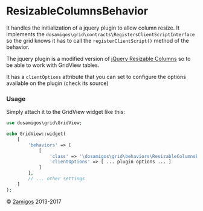 ResizableColumnsBehavior
=======================

It handles the initialization of a jquery plugin to allow column resize. It implements the 
`dosamigos\grid\contracts\RegistersClientScriptInterface` so the grid knows it has to call the `registerClientScript()` 
method of the behavior. 

The jquery plugin is a modified version of [jQuery Resizable Columns](http://dobtco.github.io/jquery-resizable-columns/) 
so to be able to work with GridView tables. 

It has a `clientOptions` attribute that you can set to configure the options available on the plugin (check its source)

### Usage

Simply attach it to the GridView widget like this: 

```php 
use dosamigos\grid\GridView;

echo GridView::widget(
    [
        'behaviors' => [
            [
                'class' => '\dosamigos\grid\behaviors\ResizableColumnsBehavior',
                'clientOptions' => [ ... plugin options ... ]
            ]
        ],
        // ... other settings 
    ]
);
```


© [2amigos](http://www.2amigos.us/) 2013-2017
